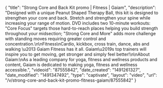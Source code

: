 {
    "title": "Strong Core and Back Kit promo | Fitness | Gaiam",
    "description": "Designed with a unique Peanut Shaped Therapy Ball, this kit is designed to strengthen your core and back. Stretch and strengthen your spine while increasing your range of motion. DVD includes two 10-minute workouts: \"Core Focus\" targets those hard-to-reach places helping you build strength throughout your midsection; \"Strong Core and More\" adds more challenge with standing moves requiring greater control and concentration.\n\nFitness\nCardio, kickbox, cross train, dance, abs and walking \u2013 Gaiam Fitness has it all. Gaiam\u2019s top trainers will inspire you to get moving, get stronger and simply feel better!\n\nAbout Gaiam:\nAs a leading company for yoga, fitness and wellness products and content, Gaiam is dedicated to making yoga, fitness and wellness accessible.",
    "videoid": "87555842",
    "date_created": "1491261327",
    "date_modified": "1491347492",
    "type": "captivate",
    "layout": "video",
    "url": "\/v\/strong-core-and-back-kit-promo-fitness-gaiam\/87555842"
}